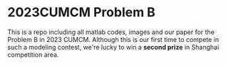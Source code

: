 # 2023CUMCM Problem B
This is a repo including all matlab codes, images and our paper for the Problem B in 2023 CUMCM. Although this is our first time to compete in such a modeling contest, we're lucky to win a **second prize** in Shanghai competition area.
